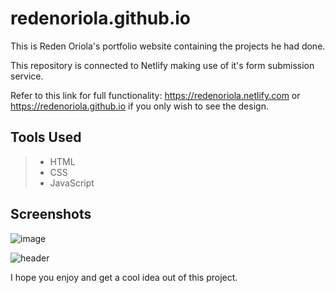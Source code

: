 # redenoriola.github.io
This is Reden Oriola's portfolio website containing the projects he had done.

This repository is connected to Netlify making use of it's form submission service.

Refer to this link for full functionality: https://redenoriola.netlify.com or https://redenoriola.github.io if you only wish to see the design.

## Tools Used

> * HTML
> * CSS
> * JavaScript

## Screenshots

![image](https://www.dl.dropboxusercontent.com/s/xlvbum1sw51bwww/1.png)

![header](https://www.dl.dropboxusercontent.com/s/rcf5a73ss3jrnuz/2.png)

I hope you enjoy and get a cool idea out of this project.
